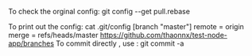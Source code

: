 To check the orginal config: git config --get pull.rebase


To print out the config: cat .git/config
[branch "master"]
	remote = origin
	merge = refs/heads/master
https://github.com/thaonnx/test-node-app/branches
To commit directly , use : git commit -a





